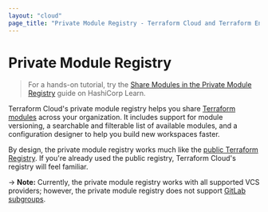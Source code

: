 ```yaml
---
layout: "cloud"
page_title: "Private Module Registry - Terraform Cloud and Terraform Enterprise"
---
```


# Private Module Registry

> For a hands-on tutorial, try the [Share Modules in the Private Module Registry](https://learn.hashicorp.com/terraform/modules/private-modules?utm_source=WEBSITE&utm_medium=WEB_IO&utm_offer=ARTICLE_PAGE&utm_content=DOCS) guide on HashiCorp Learn.

Terraform Cloud's private module registry helps you share [Terraform modules](/docs/modules/index.html) across your organization. It includes support for module versioning, a searchable and filterable list of available modules, and a configuration designer to help you build new workspaces faster.

By design, the private module registry works much like the [public Terraform Registry](/docs/registry/index.html). If you're already used the public registry, Terraform Cloud's registry will feel familiar.

-> **Note:** Currently, the private module registry works with all supported VCS providers; however, the private module registry does not support [GitLab subgroups](https://about.gitlab.com/features/subgroups/).

